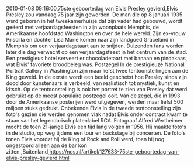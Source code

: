 2010-01-08 09:16:00,75ste geboortedag van Elvis Presley gevierd,Elvis Presley zou vandaag 75 jaar zijn geworden. De man die op 8 januari 1935 werd geboren in het tweekamerhuisje dat zijn vader had gebouwd, wordt geëerd met verjaardagsfeesten in zijn woonplaats Memphis, de Amerikaanse hoofdstad Washington en over de hele wereld. Zijn ex-vrouw Priscilla en dochter Lisa Marie komen naar zijn landgoed Graceland in Memphis om een verjaardagstaart aan te snijden. Duizenden fans worden later die dag verwacht op een verjaardagsfeest in het centrum van de stad. Een prestigieus hotel serveert er chocoladetaart met banaan en pindakaas, wat Elvis' favoriete broodbeleg was. Postzegel In de prestigieuze National Portrait Gallery in Washington zijn maar liefst twee tentoonstellingen aan de King geweid. In de eerste wordt een beeld geschetst hoe Presley sinds zijn dood door kunstenaars is verbeeld, van realistisch tot mystiek, kunst en kitsch. Op de tentoonstelling is ook het portret te zien van Presley dat werd gebruikt op de meest populaire postzegel ooit. Van de zegel, die in 1993 door de Amerikaanse posterijen werd uitgegeven, werden maar liefst 500 miljoen stuks gedrukt. Onbekende Elvis In de tweede tentoonstelling zijn foto's gezien die werden genomen vlak nadat Elvis onder contract kwam te staan van het legendarisch platenlabel RCA. Fotograaf Alfred Wertheimer mocht de toen 21-jarige Elvis een tijd lang volgen in 1956. Hij maakte foto's in de studio, op weg tijdens een tour en backstage bij concerten. De foto's tonen Elvis voordat hij de King of Rock and Roll werd, toen hij nog ongestoord alleen aan de bar kon zitten.,Buitenland,https://nos.nl/artikel/127633-75ste-geboortedag-van-elvis-presley-gevierd.html